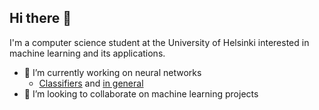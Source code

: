 ## Hi there 👋

I'm a computer science student at the University of Helsinki interested in machine learning and its applications.

- 🔭 I’m currently working on neural networks
  - [Classifiers](https://github.com/vainiovesa/algolabra) and [in general](https://github.com/vainiovesa/neural-network)
- 🤝 I’m looking to collaborate on machine learning projects

<!--
**vainiovesa/vainiovesa** is a ✨ _special_ ✨ repository because its `README.md` (this file) appears on your GitHub profile.

Here are some ideas to get you started:

- 🔭 I’m currently working on ...
- 🌱 I’m currently learning ...
- 👯 I’m looking to collaborate on ...
- 🤔 I’m looking for help with ...
- 💬 Ask me about ...
- 📫 How to reach me: ...
- 😄 Pronouns: ...
- ⚡ Fun fact: ...
-->

